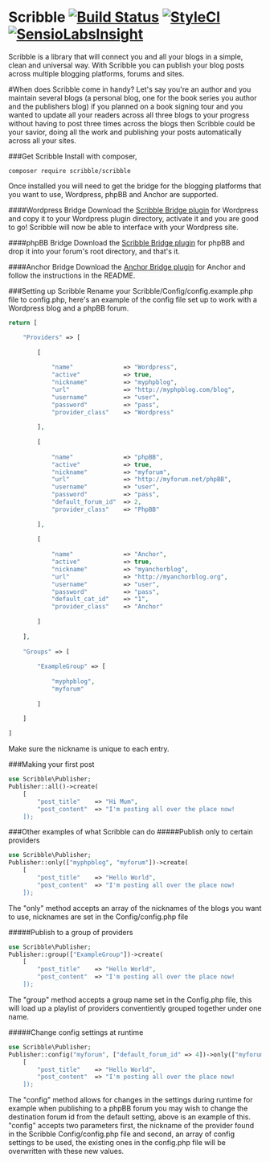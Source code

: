 # Scribble [![Build Status](https://travis-ci.org/GoScribble/Scribble.svg)](https://travis-ci.org/GoScribble/Scribble) [![StyleCI](https://styleci.io/repos/33480669/shield)](https://styleci.io/repos/33480669) [![SensioLabsInsight](https://insight.sensiolabs.com/projects/a4744725-1ee6-4787-a1bd-4be1ef5e05d8/mini.png)](https://insight.sensiolabs.com/projects/a4744725-1ee6-4787-a1bd-4be1ef5e05d8)

Scribble is a library that will connect you and all your blogs in a simple, clean and universal way. With Scribble you can publish your blog posts across multiple blogging platforms, forums and sites.

#When does Scribble come in handy?
Let's say you're an author and you maintain several blogs (a personal blog, one for the book series you author and the publishers blog) if you planned on a book signing tour and you wanted to update all your readers across all three blogs to your progress without having to post three times across the blogs then Scribble could be your savior, doing all the work and publishing your posts automatically across all your sites.

###Get Scribble
Install with composer,
```
composer require scribble/scribble
```

Once installed you will need to get the bridge for the blogging platforms that you want to use, Wordpress, phpBB and Anchor are supported.

####Wordpress Bridge
Download the <a href="https://github.com/GoScribble/Wordpress-Bridge">Scribble Bridge plugin</a> for Wordpress and copy it to your Wordpress plugin directory, activate it and you are good to go! Scribble will now be able to interface with your Wordpress site.

####phpBB Bridge
Download the <a href="https://github.com/GoScribble/phpBB-Bridge">Scribble Bridge plugin</a> for phpBB and drop it into your forum's root directory, and that's it. 

####Anchor Bridge
Download the <a href="https://github.com/GoScribble/Anchor-Bridge">Anchor Bridge plugin</a> for Anchor and follow the instructions in the README.

###Setting up Scribble
Rename your Scribble/Config/config.example.php file to config.php, here's an example of the config file set up to work with a Wordpress blog and a phpBB forum.
```php
return [

    "Providers" => [
        
        [
        
            "name"              => "Wordpress",
            "active"            => true,
            "nickname"          => "myphpblog",
            "url"               => "http://myphpblog.com/blog",
            "username"          => "user",
            "password"          => "pass",
            "provider_class"    => "Wordpress"
        
        ],
        
        [
        
            "name"              => "phpBB",
            "active"            => true,
            "nickname"          => "myforum",
            "url"               => "http://myforum.net/phpBB",
            "username"          => "user",
            "password"          => "pass",
            "default_forum_id"  => 2,
            "provider_class"    => "PhpBB"
        
        ],
        
        [
            
            "name"              => "Anchor",
            "active"            => true,
            "nickname"          => "myanchorblog",
            "url"               => "http://myanchorblog.org",
            "username"          => "user",
            "password"          => "pass",
            "default_cat_id"    => "1",
            "provider_class"    => "Anchor"
        
        ]
    
    ],
    
    "Groups" => [
    
        "ExampleGroup" => [
        
            "myphpblog",
            "myforum"
            
        ]
        
    ]

]
```
Make sure the nickname is unique to each entry.

###Making your first post
```php
use Scribble\Publisher;
Publisher::all()->create(
    [
        "post_title"    => "Hi Mum",
        "post_content"  => "I'm posting all over the place now!
    ]);
```

###Other examples of what Scribble can do
#####Publish only to certain providers
```php
use Scribble\Publisher;
Publisher::only(["myphpblog", "myforum"])->create(
    [
        "post_title"    => "Hello World",
        "post_content"  => "I'm posting all over the place now!
    ]);
```

The "only" method accepts an array of the nicknames of the blogs you want to  use, nicknames are set in the Config/config.php file

#####Publish to a group of providers
```php
use Scribble\Publisher;
Publisher::group(["ExampleGroup"])->create(
    [
        "post_title"    => "Hello World",
        "post_content"  => "I'm posting all over the place now!
    ]);
```

The "group" method accepts a group name set in the Config.php file, this will load up a playlist of providers conventiently grouped together under one name.

#####Change config settings at runtime
```php
use Scribble\Publisher;
Publisher::config("myforum", ["default_forum_id" => 4])->only(["myforum"])->create(
    [
        "post_title"    => "Hello World",
        "post_content"  => "I'm posting all over the place now!
    ]);
```

The "config" method allows for changes in the settings during runtime for example when publishing to a phpBB forum you may wish to change the destination forum id from the default setting, above is an example of this. "config" accepts two parameters first, the nickname of the provider found in the Scribble Config/config.php file and second, an array of config settings to be used, the existing ones in the config.php file will be overwritten with these new values.

